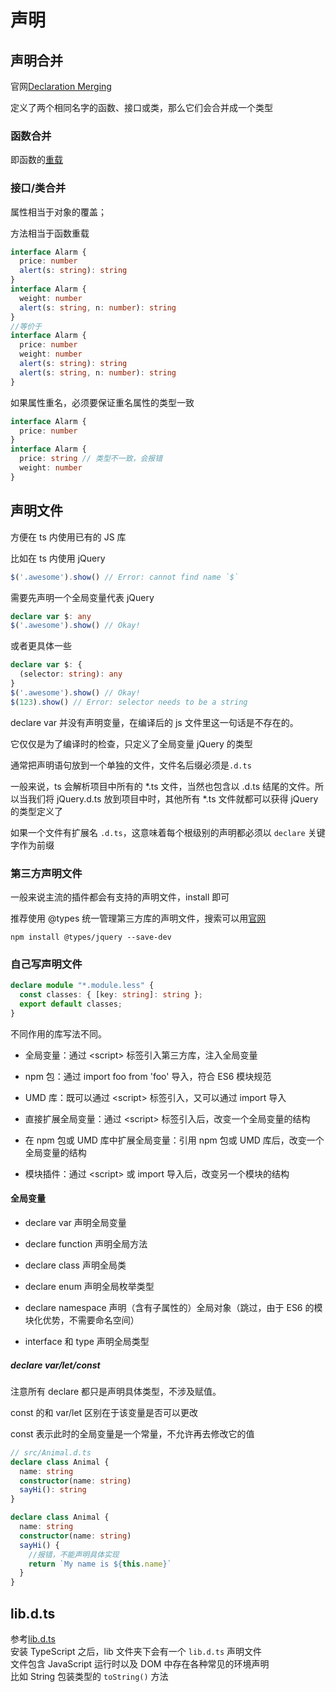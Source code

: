 # 声明

## 声明合并

官网[Declaration Merging](https://www.typescriptlang.org/docs/handbook/declaration-merging.html)

定义了两个相同名字的函数、接口或类，那么它们会合并成一个类型

### 函数合并

即函数的[重载](./03_interface.md#重载)

### 接口/类合并

属性相当于对象的覆盖；

方法相当于函数重载

```ts
interface Alarm {
  price: number
  alert(s: string): string
}
interface Alarm {
  weight: number
  alert(s: string, n: number): string
}
//等价于
interface Alarm {
  price: number
  weight: number
  alert(s: string): string
  alert(s: string, n: number): string
}
```

如果属性重名，必须要保证重名属性的类型一致

```ts
interface Alarm {
  price: number
}
interface Alarm {
  price: string // 类型不一致，会报错
  weight: number
}
```

## 声明文件

方便在 ts 内使用已有的 JS 库

比如在 ts 内使用 jQuery

```js
$('.awesome').show() // Error: cannot find name `$`
```

需要先声明一个全局变量代表 jQuery

```ts
declare var $: any
$('.awesome').show() // Okay!
```

或者更具体一些

```ts
declare var $: {
  (selector: string): any
}
$('.awesome').show() // Okay!
$(123).show() // Error: selector needs to be a string
```

declare var 并没有声明变量，在编译后的 js 文件里这一句话是不存在的。

它仅仅是为了编译时的检查，只定义了全局变量 jQuery 的类型

通常把声明语句放到一个单独的文件，文件名后缀必须是`.d.ts`

一般来说，ts 会解析项目中所有的 \*.ts 文件，当然也包含以 .d.ts
结尾的文件。所以当我们将 jQuery.d.ts 放到项目中时，其他所有 \*.ts
文件就都可以获得 jQuery 的类型定义了

如果一个文件有扩展名 `.d.ts`，这意味着每个根级别的声明都必须以 `declare` 关键字作为前缀

### 第三方声明文件

一般来说主流的插件都会有支持的声明文件，install 即可

推荐使用 \@types
统一管理第三方库的声明文件，搜索可以用[官网](https://microsoft.github.io/TypeSearch/)

`npm install @types/jquery --save-dev`

### 自己写声明文件
``` ts
declare module "*.module.less" {
  const classes: { [key: string]: string };
  export default classes;
}
```
不同作用的库写法不同。

- 全局变量：通过 \<script\> 标签引入第三方库，注入全局变量

- npm 包：通过 import foo from 'foo' 导入，符合 ES6 模块规范

- UMD 库：既可以通过 \<script\> 标签引入，又可以通过 import 导入

- 直接扩展全局变量：通过 \<script\> 标签引入后，改变一个全局变量的结构

- 在 npm 包或 UMD 库中扩展全局变量：引用 npm 包或 UMD
  库后，改变一个全局变量的结构

- 模块插件：通过 \<script\> 或 import 导入后，改变另一个模块的结构

#### 全局变量

- declare var 声明全局变量

- declare function 声明全局方法

- declare class 声明全局类

- declare enum 声明全局枚举类型

- declare namespace
  声明（含有子属性的）全局对象（跳过，由于 ES6 的模块化优势，不需要命名空间）

- interface 和 type 声明全局类型

##### declare var/let/const

注意所有 declare 都只是声明具体类型，不涉及赋值。

const 的和 var/let 区别在于该变量是否可以更改

const 表示此时的全局变量是一个常量，不允许再去修改它的值

```ts
// src/Animal.d.ts
declare class Animal {
  name: string
  constructor(name: string)
  sayHi(): string
}

declare class Animal {
  name: string
  constructor(name: string)
  sayHi() {
    //报错，不能声明具体实现
    return `My name is ${this.name}`
  }
}
```

## lib.d.ts

参考[lib.d.ts](https://basarat.gitbook.io/typescript/type-system/lib.d.ts)  
安装 TypeScript 之后，lib 文件夹下会有一个 `lib.d.ts` 声明文件  
文件包含 JavaScript 运行时以及 DOM 中存在各种常见的环境声明  
比如 String 包装类型的 `toString()` 方法
